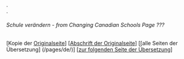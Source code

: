 ###
.  
.  

###### Schule verändern - from Changing Canadian Schools Page ???

[Kopie der [Originalseite](/copies-from-original/CCS???.png)]
[[Abschrift der Originalseite](/en/Changing_Canadian_Schools-???)]
[[alle Seiten der Übersetzung] (/pages/de/)]
[[zur folgenden Seite der Übersetzung](Changing_Canadian_Schools-de-????)]